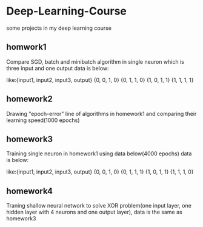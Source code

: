 # Deep-Learning-Course
some projects in my deep learning course
## homwork1
Compare SGD, batch and minibatch algorithm in single neuron which is three input and one output
data is below:

like:{input1, input2, input3, output}
{0, 0, 1, 0}
{0, 1, 1, 0}
{1, 0, 1, 1}
{1, 1, 1, 1}
## homework2
Drawing "epoch-error" line of algorithms in homework1 and comparing their learning speed(1000 epochs)
## homework3
Training single neuron in homework1 using data below(4000 epochs)
data is below:

like:{input1, input2, input3, output}
{0, 0, 1, 0}
{0, 1, 1, 1}
{1, 0, 1, 1}
{1, 1, 1, 0}
## homework4
Traning shallow neural network to solve XOR problem(one input layer, one hidden layer with 4 neurons and one output layer), data is the same as homework3
